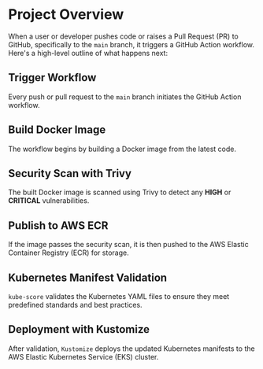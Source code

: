 # Project Overview

When a user or developer pushes code or raises a Pull Request (PR) to GitHub, specifically to the `main` branch, it triggers a GitHub Action workflow. Here's a high-level outline of what happens next:

## Trigger Workflow
Every push or pull request to the `main` branch initiates the GitHub Action workflow.

## Build Docker Image
The workflow begins by building a Docker image from the latest code.

## Security Scan with Trivy
The built Docker image is scanned using Trivy to detect any **HIGH** or **CRITICAL** vulnerabilities.

## Publish to AWS ECR
If the image passes the security scan, it is then pushed to the AWS Elastic Container Registry (ECR) for storage.

## Kubernetes Manifest Validation
`kube-score` validates the Kubernetes YAML files to ensure they meet predefined standards and best practices.

## Deployment with Kustomize
After validation, `Kustomize` deploys the updated Kubernetes manifests to the AWS Elastic Kubernetes Service (EKS) cluster.
